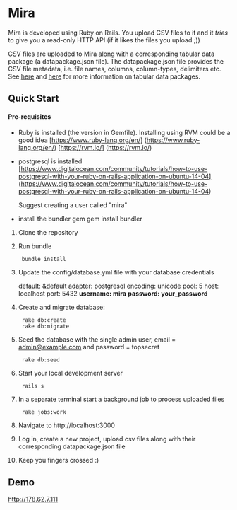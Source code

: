 

# Mira

Mira is developed using Ruby on Rails. You upload CSV files to it and it *tries* to give you a read-only HTTP API (if it likes the files you upload ;)) 

CSV files are uploaded to Mira along with a corresponding tabular data package (a datapackage.json file). The datapackage.json file provides the CSV file metadata, i.e. file names, columns, column-types, delimiters etc. See [here](http://data.okfn.org/doc/tabular-data-package) and [here](http://dataprotocols.org/tabular-data-package/) for more information on tabular data packages.


## Quick Start

#### Pre-requisites
- Ruby is installed (the version in Gemfile). Installing using RVM could be a good idea
  [https://www.ruby-lang.org/en/] (https://www.ruby-lang.org/en/)
  [https://rvm.io/] (https://rvm.io/)

- postgresql is installed [https://www.digitalocean.com/community/tutorials/how-to-use-postgresql-with-your-ruby-on-rails-application-on-ubuntu-14-04] (https://www.digitalocean.com/community/tutorials/how-to-use-postgresql-with-your-ruby-on-rails-application-on-ubuntu-14-04)

  Suggest creating a user called "mira"

- install the bundler gem
  gem install bundler


1. Clone the repository

2. Run bundle

        bundle install

3. Update the config/database.yml file with your database credentials

      default: &default
        adapter: postgresql
        encoding: unicode
        pool: 5
        host: localhost
        port: 5432
        **username: mira**
        **password: your_password**

4. Create and migrate database:

        rake db:create
        rake db:migrate

5. Seed the database with the single admin user, email = admin@example.com and password = topsecret

        rake db:seed

6. Start your local development server

        rails s

7. In a separate terminal start a background job to process uploaded files

        rake jobs:work

8. Navigate to http://localhost:3000

9. Log in, create a new project, upload csv files along with their corresponding datapackage.json file

10. Keep you fingers crossed :)


## Demo
http://178.62.7.111
